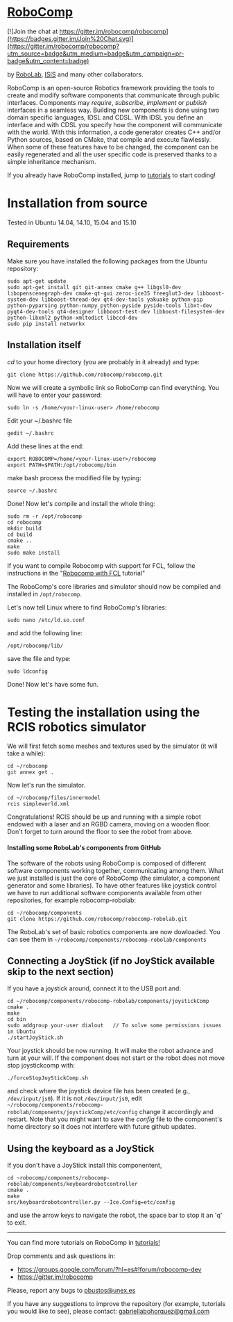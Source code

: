 [RoboComp](http://robocomp.org)
===============================

[![Join the chat at https://gitter.im/robocomp/robocomp](https://badges.gitter.im/Join%20Chat.svg)](https://gitter.im/robocomp/robocomp?utm_source=badge&utm_medium=badge&utm_campaign=pr-badge&utm_content=badge)

by [RoboLab](http://robolab.unex.es), [ISIS](http://www.grupoisis.uma.es/index.php?option=com_jresearch&view=staff&Itemid=3&lang=es) and many other collaborators.

RoboComp is an open-source Robotics framework providing the tools to create and modify software components that communicate through public interfaces. Components may *require*, *subscribe*, *implement* or *publish*
interfaces in a seamless way. Building new components is done using two domain specific languages, IDSL and CDSL. With IDSL you define an interface and with CDSL you specify how the component will communicate with the world. With this information, a code generator creates C++ and/or Python sources, based on CMake, that compile and execute flawlessly. When some of these features have to be changed, the component can be easily regenerated and all the user specific code is preserved thanks to a simple inheritance mechanism.

If you already have RoboComp installed, jump to [tutorials](doc/README.md) to start coding! 


# Installation from source

Tested in Ubuntu 14.04, 14.10, 15.04 and 15.10
<!--If you are not an Ubuntu user, need to modify the core of RoboComp, or just feel like installing from sources, you can follow these instructions (they have been tested in Ubuntu 14.04, 14.10 and 15.04). If you're not in any of these scenarios, please use the packaged version.
-->

## Requirements
Make sure you have installed the following packages from the Ubuntu repository:

    sudo apt-get update
    sudo apt-get install git git-annex cmake g++ libgsl0-dev libopenscenegraph-dev cmake-qt-gui zeroc-ice35 freeglut3-dev libboost-system-dev libboost-thread-dev qt4-dev-tools yakuake python-pip  python-pyparsing python-numpy python-pyside pyside-tools libxt-dev pyqt4-dev-tools qt4-designer libboost-test-dev libboost-filesystem-dev python-libxml2 python-xmltodict libccd-dev
    sudo pip install networkx

## Installation itself

*cd* to your home directory (you are probably in it already) and type:

    git clone https://github.com/robocomp/robocomp.git

Now we will create a symbolic link so RoboComp can find everything. You will have to enter your password:

    sudo ln -s /home/<your-linux-user> /home/robocomp 
    
Edit your ~/.bashrc file 

    gedit ~/.bashrc

Add these lines at the end:

    export ROBOCOMP=/home/<your-linux-user>/robocomp
    export PATH=$PATH:/opt/robocomp/bin
   
make bash process the modified file by typing: 

    source ~/.bashrc

Done! Now let's compile and install the whole thing:

    sudo rm -r /opt/robocomp
    cd robocomp
    mkdir build
    cd build
    cmake ..
    make
    sudo make install

If you want to compile Robocomp with support for FCL, follow the instructions in the "[Robocomp with FCL](doc/Compiling-RoboComp-with-collision-detection.md) tutorial"

The RoboComp's core libraries and simulator should now be compiled and installed in `/opt/robocomp`.

Let's now tell Linux where to find RoboComp's libraries:

    sudo nano /etc/ld.so.conf

and add the following line:

    /opt/robocomp/lib/
   
save the file and type:

    sudo ldconfig

Done! Now let's have some fun.

# Testing the installation using the RCIS robotics simulator
We will first fetch some meshes and textures used by the simulator (it will take a while):

    cd ~/robocomp
    git annex get .
    
Now let's run the simulator. 

    cd ~/robocomp/files/innermodel
    rcis simpleworld.xml
    
Congratulations! RCIS should be up and running with a simple robot endowed with a laser and an RGBD camera, moving on a wooden floor. Don't forget to turn around the floor to see the robot from above.
 
#### Installing some RoboLab's components from GitHub

The software of the robots using RoboComp is composed of different software components working together, communicating among them. What we just installed is just the core of RoboComp (the simulator, a component generator and some libraries). To have other features like joystick control we have to run additional software components available from other repositories, for example robocomp-robolab:

    cd ~/robocomp/components
    git clone https://github.com/robocomp/robocomp-robolab.git
    
The RoboLab's set of basic robotics components are now dowloaded. You can see them in `~/robocomp/components/robocomp-robolab/components`

## Connecting a JoyStick (if no JoyStick available skip to the next section)

If you have a joystick around, connect it to the USB port and:

    cd ~/robocomp/components/robocomp-robolab/components/joystickComp
    cmake .
    make
    cd bin
    sudo addgroup your-user dialout   // To solve some permissions issues in Ubuntu
    ./startJoyStick.sh 
    
Your joystick should be now running. It will make the robot advance and turn at your will. If the component does not start or the robot does not move stop joystickcomp with:

    ./forceStopJoyStickComp.sh
    
and check where the joystick device file has been created (e.g., `/dev/input/js0`). If it is not `/dev/input/js0`, edit `~/robocomp/components/robocomp-robolab/components/joystickComp/etc/config` change it accordingly and restart. Note that you might want to save the *config* file to the component's home directory so it does not interfere with future github updates.


## Using the keyboard as a JoyStick

If you don't have a JoyStick install this componentent,

    cd ~robocomp/components/robocomp-robolab/components/keyboardrobotcontroller
    cmake .
    make
    src/keyboardrobotcontroller.py --Ice.Config=etc/config
    
and use the arrow keys to navigate the robot, the space bar to stop it an 'q' to exit.


---------------------------------------------------------------------
You can find more tutorials on RoboComp in [tutorials!](doc/README.md) 

Drop comments and ask questions in:

- https://groups.google.com/forum/?hl=es#!forum/robocomp-dev
- https://gitter.im/robocomp

Please, report any bugs to pbustos@unex.es

If you have any suggestions to improve the repository (for example, tutorials you would like to see), please contact: gabriellabohorquez@gmail.com 



    
    
    



